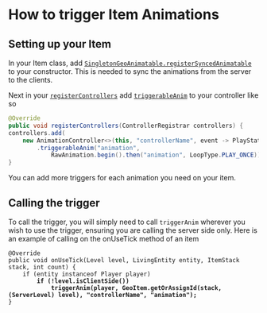 # How to trigger Item Animations

## Setting up your Item

In your Item class, add [`SingletonGeoAnimatable.registerSyncedAnimatable`](https://github.com/AzureDoom/AzureLib/blob/1.20/common/src/main/java/mod/azure/azurelib/animatable/SingletonGeoAnimatable.java#L26) to your constructor. This is needed to sync the animations from the server to the clients.&#x20;

Next in your [`registerControllers`](https://github.com/AzureDoom/AzureLib/blob/1.20/common/src/main/java/mod/azure/azurelib/core/animatable/GeoAnimatable.java#L35) add [`triggerableAnim`](https://github.com/AzureDoom/AzureLib/blob/1.20/common/src/main/java/mod/azure/azurelib/animatable/SingletonGeoAnimatable.java#L84) to your controller like so

```java
@Override
public void registerControllers(ControllerRegistrar controllers) {
controllers.add(
    new AnimationController<>(this, "controllerName", event -> PlayState.CONTINUE)
        .triggerableAnim("animation", 
            RawAnimation.begin().then("animation", LoopType.PLAY_ONCE)));
}
```

You can add more triggers for each animation you need on your item.&#x20;

## Calling the trigger

To call the trigger, you will simply need to call `triggerAnim` wherever you wish to use the trigger, ensuring you are calling the server side only. Here is an example of calling on the onUseTick method of an item

<pre class="language-java"><code class="lang-java">@Override
public void onUseTick(Level level, LivingEntity entity, ItemStack stack, int count) {
    if (entity instanceof Player player)
<strong>        if (!level.isClientSide())
</strong><strong>            triggerAnim(player, GeoItem.getOrAssignId(stack, (ServerLevel) level), "controllerName", "animation");
</strong>}
</code></pre>
